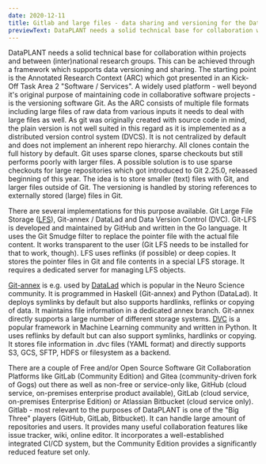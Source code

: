 ```yaml
---
date: 2020-12-11
title: Gitlab and large files - data sharing and versioning for the DataPLANT community
previewText: DataPLANT needs a solid technical base for collaboration within projects and between (inter)national research groups. This can be achieved through a framework which supports data versioning and sharing. The starting point is the Annotated Research Context (ARC) which got presented in an Kick-Off Task Area 2 "Software / Services". A widely used platform - well beyond it's original purpose of maintaining code in collaborative software projects - is the versioning software Git. As the ARC consists ...
---
```


DataPLANT needs a solid technical base for collaboration within projects and between (inter)national research groups. This can be achieved through a framework which supports data versioning and sharing. The starting point is the Annotated Research Context (ARC) which got presented in an Kick-Off Task Area 2 "Software / Services". A widely used platform - well beyond it's original purpose of maintaining code in collaborative software projects - is the versioning software Git. As the ARC consists of multiple file formats including large files of raw data from various inputs it needs to deal with large files as well. As git was originally created with source code in mind, the plain version is not well suited in this regard as it is implemented as a distributed version control system (DVCS). It is not centralized by default and does not implement an inherent repo hierarchy. All clones contain the full history by default. Git uses sparse clones, sparse checkouts but still performs poorly with larger files. A possible solution is to use sparse checkouts for large repositories
which got introduced to Git 2.25.0, released beginning of this year. The idea is to store smaller (text) files with Git, and larger files outside of Git. The versioning is handled by storing references to externally stored (large) files in Git.

There are several implementations for this purpose available. Git Large File Storage ([LFS](https://git-lfs.github.com/)), Git-annex / DataLad and Data Version Control (DVC). Git-LFS is developed and maintained by GitHub and written in the Go language. It uses the Git Smudge filter to replace the pointer file with the actual file content. It works transparent to the user (Git LFS needs to be installed for that to work, though). LFS uses reflinks (if possible) or deep copies. It stores the pointer files in Git and file contents in a special LFS storage. It requires a dedicated server for managing LFS objects.

[Git-annex](https://git-annex.branchable.com) is e.g. used by [DataLad](https://www.datalad.org/) which is popular in the Neuro Science community. It is programmed in Haskell (Git-annex) and Python (DataLad). It deploys symlinks by default but also supports hardlinks, reflinks or copying of data. It maintains file information in a dedicated annex branch. Git-annex directly supports a large number of different storage systems. [DVC](https://dvc.org/) is a popular framework in Machine Learning community and written in Python. It uses reflinks by default but can also support symlinks, hardlinks or copying. It stores file information in .dvc files (YAML format) and directly supports S3, GCS, SFTP, HDFS or filesystem as a backend.

There are a couple of Free and/or Open Source Software Git Collaboration Platforms like GitLab (Community Edition) and Gitea (community-driven fork of Gogs) out there as well as non-free or service-only like, GitHub (cloud service, on-premises enterprise product available), GitLab (cloud service, on-premises Enterprise Edition) or Atlassian Bitbucket (cloud service only). Gitlab - most relevant to the purposes of DataPLANT is one of the "Big Three" players (GitHub, GitLab, Bitbucket). It can handle large amount of repositories and users. It provides many useful collaboration features like issue tracker, wiki, online editor. It incorporates a well-established integrated CI/CD system, but the Community Edition provides a significantly reduced feature set only.